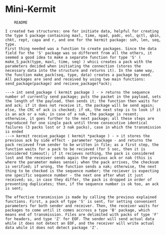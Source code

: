 # Mini-Kermit

		README

	I created two structures: one for initiate data, helpful for creating the type S package containing maxl, time, npad, padc, eol, qctl, qbin, chkt, rept, capa and r, and one for the kermit package: soh, len, seq, type.
	First thing needed was a function to create packages. Since the data field for the 'S' package was so different from all the others, it seemed a good idea to make a separate function for type 'S' ( make_S_pack(type, maxl, time, seq) ) whici creates a pack with the parameters decided when initiating the connection (stores the necessary data into the structure and returns it). In the same way, the function make_pack(seq, type, data) creates a package by need.
	All packages are send and received by using two main functions: send_package(package) and recieve_package(*ack);

	---> int send_package ( kermit package ) - > returns the sequence number of currently send package; puts the packet in the payload, sets the length of the payload, then sends it; the function then waits for and ack; if it does not receive it, the package will be send again; else, the CRC of ack is checked; if ok, the next step is to look if it is an ack or a nak; in case of a nak, the package is resent; otherwise, it goes further to the next package; all these steps are reproduced for one single pack until three consecutive identical failures (3 packs lost or 3 nak packs), case in which the transmission is ended
	---> kermit receive_package ( kermit *package ) - > it stores the previous ack by side effect - parameter *package - and returns the pack recieved from sender to be written in file; as a first step, the function waits for a pack to be recieved (for 5 sec, then it is considered timeout); if it recieves nothing, the pack is considered lost and the receiver sends again the previous ack or nak (this is where the parameter makes sense); when the pack arrives, the checksum is verified; if wrong, the function sends a nak; otherwise, the next thing to be checked is the sequence number; the reciever is expecting one specific sequence number - the next one after what it just received; so, in case they differ, the pack is dropped in order of preventing duplicates; then, if the sequence number is ok too, an ack is sent;

	The effective transmission is made by calling the previous explained functions. First, a pack of type 'S' is sent, for setting convenient parameters for both sender and receiver. Then, the receiver waits for packages to come until it comes accross a type 'B' package, which means end of transmission. Files are delimited with packs of type 'F' for headers, and type 'Z' for EOF. The sender will send actual data while it does not detect an EOF, and the receiver will write actual data while it does not detect package 'Z'.
